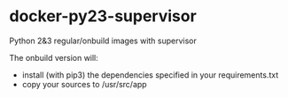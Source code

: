 # docker-py23-supervisor
Python 2&amp;3 regular/onbuild images with supervisor

The onbuild version will:
- install (with pip3) the dependencies specified in your requirements.txt
- copy your sources to /usr/src/app